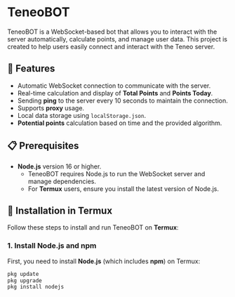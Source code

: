 # TeneoBOT

TeneoBOT is a WebSocket-based bot that allows you to interact with the server automatically, calculate points, and manage user data. This project is created to help users easily connect and interact with the Teneo server.

## 🚀 Features
- Automatic WebSocket connection to communicate with the server.
- Real-time calculation and display of **Total Points** and **Points Today**.
- Sending **ping** to the server every 10 seconds to maintain the connection.
- Supports **proxy** usage.
- Local data storage using `localStorage.json`.
- **Potential points** calculation based on time and the provided algorithm.

## 📋 Prerequisites
- **Node.js** version 16 or higher.
  - TeneoBOT requires Node.js to run the WebSocket server and manage dependencies.
  - For **Termux** users, ensure you install the latest version of Node.js.

## 📱 Installation in Termux
Follow these steps to install and run TeneoBOT on **Termux**:

### 1. Install **Node.js** and **npm**
First, you need to install **Node.js** (which includes **npm**) on Termux:

```sh
pkg update
pkg upgrade
pkg install nodejs

